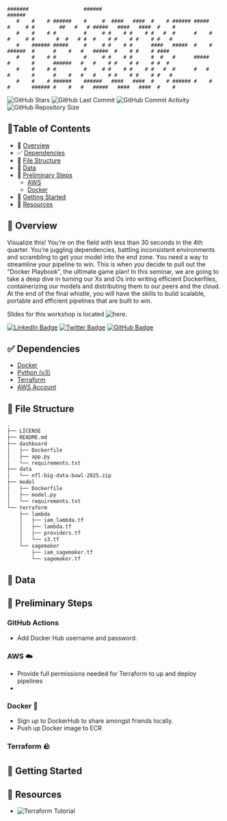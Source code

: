 ```
#######                  ######                                        ######                                                  
   #    #    # ######    #     #  ####   ####  #    # ###### #####     #     # #        ##   #   # #####   ####   ####  #    # 
   #    #    # #         #     # #    # #    # #   #  #      #    #    #     # #       #  #   # #  #    # #    # #    # #   #  
   #    ###### #####     #     # #    # #      ####   #####  #    #    ######  #      #    #   #   #####  #    # #    # ####   
   #    #    # #         #     # #    # #      #  #   #      #####     #       #      ######   #   #    # #    # #    # #  #   
   #    #    # #         #     # #    # #    # #   #  #      #   #     #       #      #    #   #   #    # #    # #    # #   #  
   #    #    # ######    ######   ####   ####  #    # ###### #    #    #       ###### #    #   #   #####   ####   ####  #    # 
```


<p align="center">

![GitHub Stars](https://img.shields.io/github/stars/thestrugglingblack/the-docker-playbook?style=plastic)
![GitHub Last Commit](https://img.shields.io/github/last-commit/thestrugglingblack/the-docker-playbook?style=plastic)
![GitHub Commit Activity](https://img.shields.io/github/commit-activity/m/thestrugglingblack/the-docker-playbook.svg)
![GitHub Repository Size](https://img.shields.io/github/repo-size/thestrugglingblack/the-docker-playbook?style=plastic)
</p>

## 📍Table of Contents
* 👋 [Overview](#-overview)
* ✅ [Dependencies](#-dependencies)
* 🌵 [File Structure](#-file-structure)
* 💾 [Data](#-data)
* 🏃 [Preliminary Steps](#-preliminary-steps)
  * [AWS](#aws)
  * [Docker](#docker)
* 🚀 [Getting Started](#getting-started)
* 📑 [Resources](#-resources)


## 👋 Overview
Visualize this! You’re on the field with less than 30 seconds in the 4th quarter. You’re juggling dependencies, battling inconsistent environments and scrambling to get your model into the end zone. You need a way to streamline your pipeline to win. This is when you decide to pull out the “Docker Playbook”, the ultimate game plan! In this seminar, we are going to take a deep dive in turning our Xs and Os into writing efficient Dockerfiles, containerizing our models and distributing them to our peers and the cloud.  At the end of the final whistle, you will have the skills to build scalable, portable and efficient pipelines that are built to win.

Slides for this workshop is located ![here]().

[![LinkedIn Badge](https://img.shields.io/badge/LinkedIn-0077B5?style=flat&logo=linkedin&logoColor=white)](https://www.linkedin.com/in/zuri-hunter-748ba514)
[![Twitter Badge](https://img.shields.io/badge/Twitter-1DA1F2?style=flat&logo=twitter&logoColor=white)](https://x.com/ZuriHunter)
[![GitHub Badge](https://img.shields.io/badge/GitHub-100000?style=flat&logo=github&logoColor=white)](https://github.com/thestrugglingblack)

## ✅ Dependencies
* [Docker](https://www.docker.com/get-started/)
* [Python (v3)](https://www.python.org/downloads/)
* [Terraform](https://developer.hashicorp.com/terraform/install)
* [AWS Account](https://docs.aws.amazon.com/accounts/latest/reference/manage-acct-creating.html)


## 🌵 File Structure
```txt
.
├── LICENSE
├── README.md
├── dashboard
│   ├── Dockerfile
│   ├── app.py
│   └── requirements.txt
├── data
│   └── nfl-big-data-bowl-2025.zip
├── model
│   ├── Dockerfile
│   ├── model.py
│   └── requirements.txt
└── terraform
    ├── lambda
    │   ├── iam_lambda.tf
    │   ├── lambda.tf
    │   ├── providers.tf
    │   └── s3.tf
    └── sagemaker
        ├── iam_sagemaker.tf
        └── sagemaker.tf
```


## 💾 Data

##  🏃 Preliminary Steps

### GitHub Actions 
- Add Docker Hub username and password. 

### AWS ☁️
- Provide full permissions needed for Terraform to up and deploy pipelines
- 
### Docker 🐳
- Sign up to DockerHub to share amongst friends locally.
- Push up Docker image to ECR

### Terraform 🪨


## 🚀 Getting Started
## 📑 Resources
* ![Terraform Tutorial](https://spacelift.io/blog/terraform-tutorial)

